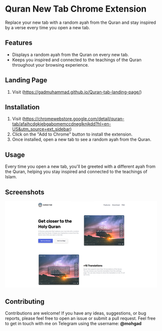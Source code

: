 # Quran New Tab Chrome Extension

Replace your new tab with a random ayah from the Quran and stay inspired by a verse every time you open a new tab.

## Features

- Displays a random ayah from the Quran on every new tab.
- Keeps you inspired and connected to the teachings of the Quran throughout your browsing experience.

## Landing Page
1. Visit (https://gadmuhammad.github.io/Quran-tab-landing-page/)


## Installation

1. Visit (https://chromewebstore.google.com/detail/quran-tab/afaihcdgkjebgabomemccdneglknjkdd?hl=en-US&utm_source=ext_sidebar)
2. Click on the "Add to Chrome" button to install the extension.
3. Once installed, open a new tab to see a random ayah from the Quran.

## Usage

Every time you open a new tab, you'll be greeted with a different ayah from the Quran, helping you stay inspired and connected to the teachings of Islam.

## Screenshots

![Landing Page Preview](images/Screenshot%202024-03-12%20130329.png)

## Contributing

Contributions are welcome! If you have any ideas, suggestions, or bug reports, please feel free to open an issue or submit a pull request.
Feel free to get in touch with me on Telegram using the username: **@mohgad**
